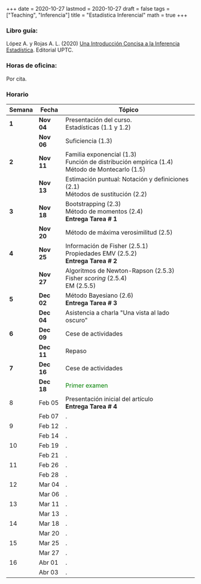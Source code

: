 +++
date      = 2020-10-27
lastmod   = 2020-10-27
draft     = false
tags      = ["Teaching", "Inferencia"]
title     = "Estadística Inferencial"
math      = true
+++

### Libro guía:

López A. y Rojas A. L. (2020) [Una Introducción Concisa a la Inferencia Estadística](https://alexrojas.netlify.app/publication/ie/). Editorial UPTC.

### Horas de oficina: 

Por cita.

### Horario

Semana | Fecha | Tópico
---| ---| ---
**1**  | **Nov 04** | Presentación del curso. <br> Estadísticas (1.1 y 1.2)
&nbsp; | **Nov 06** | Suficiencia (1.3)
**2**  | **Nov 11** | Familia exponencial (1.3) <br> Función de distribución empírica (1.4)<br> Método de Montecarlo (1.5)
&nbsp; | **Nov 13** | Estimación puntual: Notación y definiciones (2.1) <br> Métodos de sustitución (2.2)
**3**  | **Nov 18** | Bootstrapping (2.3) <br> Método de momentos (2.4) <br> **Entrega Tarea # 1**
&nbsp; | **Nov 20** | Método de máxima verosimilitud (2.5)
**4**  | **Nov 25** | Información de Fisher (2.5.1) <br> Propiedades EMV  (2.5.2) <br> **Entrega Tarea # 2**
&nbsp; | **Nov 27** | Algoritmos de Newton-Rapson (2.5.3) <br> Fisher *scoring* (2.5.4) <br> EM (2.5.5)
**5**  | **Dec 02** | Método Bayesiano (2.6) <br> **Entrega Tarea # 3**
&nbsp; | **Dec 04** | Asistencia a charla "Una vista al lado oscuro"
**6**  | **Dec 09** | Cese de actividades
&nbsp; | **Dec 11** | Repaso
**7**  | **Dec 16** | Cese de actividades
&nbsp; | **Dec 18** | <font color="green"> Primer examen </font> 
8  | Feb 05 | Presentación inicial del artículo <br> **Entrega Tarea # 4**
&nbsp; | Feb 07 | .
9  | Feb 12 | .
&nbsp; | Feb 14 | .
10  | Feb 19 | .
&nbsp; | Feb 21 | .
11  | Feb 26 | .
&nbsp; | Feb 28 | .
12  | Mar 04 | .
&nbsp; | Mar 06 | .
13  | Mar 11 | .
&nbsp; | Mar 13 | .
14  | Mar 18 | .
&nbsp; | Mar 20 | .
15  | Mar 25 | .
&nbsp; | Mar 27 | .
16  | Abr 01 | .
&nbsp; | Abr 03 | .

